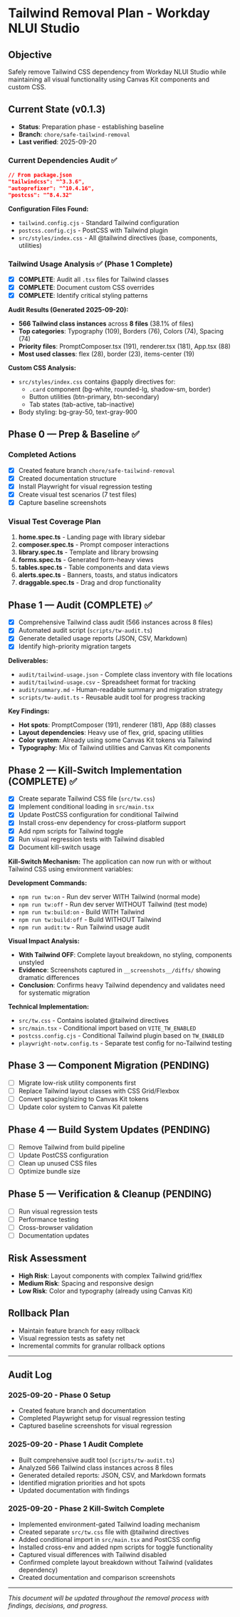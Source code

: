 # Tailwind Removal Plan - Workday NLUI Studio

## Objective
Safely remove Tailwind CSS dependency from Workday NLUI Studio while maintaining all visual functionality using Canvas Kit components and custom CSS.

## Current State (v0.1.3)
- **Status**: Preparation phase - establishing baseline
- **Branch**: `chore/safe-tailwind-removal`
- **Last verified**: 2025-09-20

### Current Dependencies Audit ✅
```json
// From package.json
"tailwindcss": "^3.3.6",
"autoprefixer": "^10.4.16",
"postcss": "^8.4.32"
```

**Configuration Files Found:**
- `tailwind.config.cjs` - Standard Tailwind configuration
- `postcss.config.cjs` - PostCSS with Tailwind plugin
- `src/styles/index.css` - All @tailwind directives (base, components, utilities)

### Tailwind Usage Analysis ✅ (Phase 1 Complete)
- [x] **COMPLETE**: Audit all `.tsx` files for Tailwind classes
- [x] **COMPLETE**: Document custom CSS overrides
- [x] **COMPLETE**: Identify critical styling patterns

**Audit Results (Generated 2025-09-20):**
- **566 Tailwind class instances** across **8 files** (38.1% of files)
- **Top categories**: Typography (109), Borders (76), Colors (74), Spacing (74)
- **Priority files**: PromptComposer.tsx (191), renderer.tsx (181), App.tsx (88)
- **Most used classes**: flex (28), border (23), items-center (19)

**Custom CSS Analysis:**
- `src/styles/index.css` contains @apply directives for:
  - `.card` component (bg-white, rounded-lg, shadow-sm, border)
  - Button utilities (btn-primary, btn-secondary)
  - Tab states (tab-active, tab-inactive)
- Body styling: bg-gray-50, text-gray-900

## Phase 0 — Prep & Baseline ✅

### Completed Actions
- [x] Created feature branch `chore/safe-tailwind-removal`
- [x] Created documentation structure
- [x] Install Playwright for visual regression testing
- [x] Create visual test scenarios (7 test files)
- [x] Capture baseline screenshots

### Visual Test Coverage Plan
1. **home.spec.ts** - Landing page with library sidebar
2. **composer.spec.ts** - Prompt composer interactions
3. **library.spec.ts** - Template and library browsing
4. **forms.spec.ts** - Generated form-heavy views
5. **tables.spec.ts** - Table components and data views
6. **alerts.spec.ts** - Banners, toasts, and status indicators
7. **draggable.spec.ts** - Drag and drop functionality

## Phase 1 — Audit (COMPLETE) ✅
- [x] Comprehensive Tailwind class audit (566 instances across 8 files)
- [x] Automated audit script (`scripts/tw-audit.ts`)
- [x] Generate detailed usage reports (JSON, CSV, Markdown)
- [x] Identify high-priority migration targets

**Deliverables:**
- `audit/tailwind-usage.json` - Complete class inventory with file locations
- `audit/tailwind-usage.csv` - Spreadsheet format for tracking
- `audit/summary.md` - Human-readable summary and migration strategy
- `scripts/tw-audit.ts` - Reusable audit tool for progress tracking

**Key Findings:**
- **Hot spots**: PromptComposer (191), renderer (181), App (88) classes
- **Layout dependencies**: Heavy use of flex, grid, spacing utilities
- **Color system**: Already using some Canvas Kit tokens via Tailwind
- **Typography**: Mix of Tailwind utilities and Canvas Kit components

## Phase 2 — Kill-Switch Implementation (COMPLETE) ✅
- [x] Create separate Tailwind CSS file (`src/tw.css`)
- [x] Implement conditional loading in `src/main.tsx`
- [x] Update PostCSS configuration for conditional Tailwind
- [x] Install cross-env dependency for cross-platform support
- [x] Add npm scripts for Tailwind toggle
- [x] Run visual regression tests with Tailwind disabled
- [x] Document kill-switch usage

**Kill-Switch Mechanism:**
The application can now run with or without Tailwind CSS using environment variables:

**Development Commands:**
- `npm run tw:on` - Run dev server WITH Tailwind (normal mode)
- `npm run tw:off` - Run dev server WITHOUT Tailwind (test mode)
- `npm run tw:build:on` - Build WITH Tailwind
- `npm run tw:build:off` - Build WITHOUT Tailwind
- `npm run audit:tw` - Run Tailwind usage audit

**Visual Impact Analysis:**
- **With Tailwind OFF**: Complete layout breakdown, no styling, components unstyled
- **Evidence**: Screenshots captured in `__screenshots__/diffs/` showing dramatic differences
- **Conclusion**: Confirms heavy Tailwind dependency and validates need for systematic migration

**Technical Implementation:**
- `src/tw.css` - Contains isolated @tailwind directives
- `src/main.tsx` - Conditional import based on `VITE_TW_ENABLED`
- `postcss.config.cjs` - Conditional Tailwind plugin based on `TW_ENABLED`
- `playwright-notw.config.ts` - Separate test config for no-Tailwind testing

## Phase 3 — Component Migration (PENDING)
- [ ] Migrate low-risk utility components first
- [ ] Replace Tailwind layout classes with CSS Grid/Flexbox
- [ ] Convert spacing/sizing to Canvas Kit tokens
- [ ] Update color system to Canvas Kit palette

## Phase 4 — Build System Updates (PENDING)
- [ ] Remove Tailwind from build pipeline
- [ ] Update PostCSS configuration
- [ ] Clean up unused CSS files
- [ ] Optimize bundle size

## Phase 5 — Verification & Cleanup (PENDING)
- [ ] Run visual regression tests
- [ ] Performance testing
- [ ] Cross-browser validation
- [ ] Documentation updates

## Risk Assessment
- **High Risk**: Layout components with complex Tailwind grid/flex
- **Medium Risk**: Spacing and responsive design
- **Low Risk**: Color and typography (already using Canvas Kit)

## Rollback Plan
- Maintain feature branch for easy rollback
- Visual regression tests as safety net
- Incremental commits for granular rollback options

---

## Audit Log

### 2025-09-20 - Phase 0 Setup
- Created feature branch and documentation
- Completed Playwright setup for visual regression testing
- Captured baseline screenshots for visual regression

### 2025-09-20 - Phase 1 Audit Complete
- Built comprehensive audit tool (`scripts/tw-audit.ts`)
- Analyzed 566 Tailwind class instances across 8 files
- Generated detailed reports: JSON, CSV, and Markdown formats
- Identified migration priorities and hot spots
- Updated documentation with findings

### 2025-09-20 - Phase 2 Kill-Switch Complete
- Implemented environment-gated Tailwind loading mechanism
- Created separate `src/tw.css` file with @tailwind directives
- Added conditional import in `src/main.tsx` and PostCSS config
- Installed cross-env and added npm scripts for toggle functionality
- Captured visual differences with Tailwind disabled
- Confirmed complete layout breakdown without Tailwind (validates dependency)
- Created documentation and comparison screenshots

---

*This document will be updated throughout the removal process with findings, decisions, and progress.*